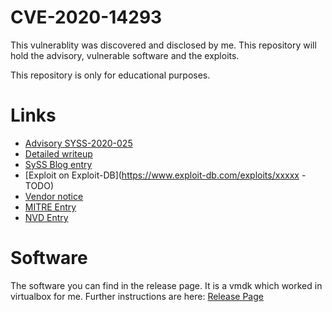 # CVE-2020-14293

This vulnerablity was discovered and disclosed by me. This repository will hold the advisory, vulnerable software and the exploits.

This repository is only for educational purposes.

# Links

- [Advisory SYSS-2020-025](https://www.syss.de/fileadmin/dokumente/Publikationen/Advisories/SYSS-2020-025.txt)
- [Detailed writeup](https://hesec.de/posts/cve-2020-14293a14294/)
- [SySS Blog entry](https://www.syss.de/pentest-blog/syss-2020-024-und-syss-2020-025-zwei-schwachstellen-in-file-transfer-loesung-von-qiata)
- [Exploit on Exploit-DB](https://www.exploit-db.com/exploits/xxxxx - TODO)
- [Vendor notice](https://www.secudos.de/news-und-events/aktuelle-news/sicherheitsluecken-in-domos-und-qiata-2-0-behoben)
- [MITRE Entry](https://cve.mitre.org/cgi-bin/cvename.cgi?name=CVE-2020-14293)
- [NVD Entry](https://nvd.nist.gov/vuln/detail/CVE-2020-14293)

# Software

The software you can find in the release page. It is a vmdk which worked in virtualbox for me. Further instructions are here: [Release Page](https://github.com/patrickhener/CVE-2020-14293/releases/tag/1.0.0)
